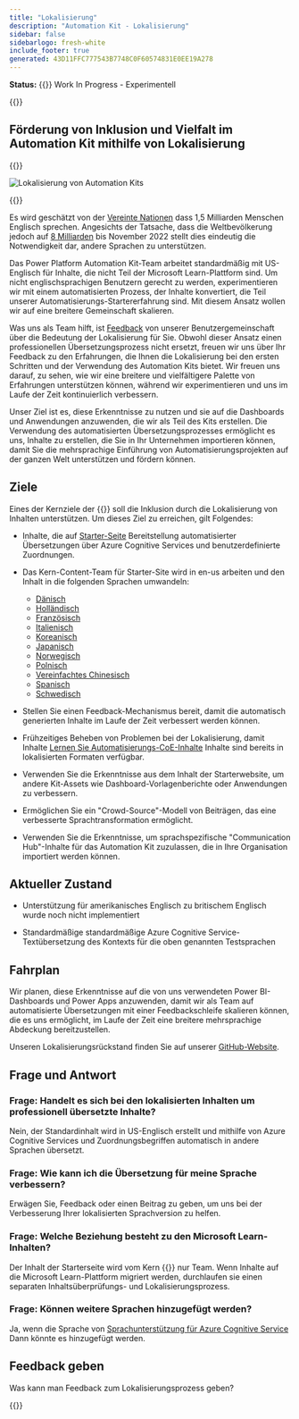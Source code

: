 ```yaml
---
title: "Lokalisierung"
description: "Automation Kit - Lokalisierung"
sidebar: false
sidebarlogo: fresh-white
include_footer: true
generated: 43D11FFC777543B7748C0F60574831E0EE19A278
---
```


**Status:** {{<externalImage src="https://github.githubassets.com/images/icons/emoji/unicode/1f6a7.png" size="16x16" text="Construction Icon">}} Work In Progress - Experimentell

{{<toc>}}

## Förderung von Inklusion und Vielfalt im Automation Kit mithilfe von Lokalisierung

{{<border>}}

![Lokalisierung von Automation Kits](/images/automation-kit-localization.png)

{{</border>}}

Es wird geschätzt von der [Vereinte Nationen](https://hr.un.org/unhq/languages/english) dass 1,5 Milliarden Menschen Englisch sprechen. Angesichts der Tatsache, dass die Weltbevölkerung jedoch auf [8 Milliarden](https://www.un.org/en/desa/world-population-reach-8-billion-15-november-2022) bis November 2022 stellt dies eindeutig die Notwendigkeit dar, andere Sprachen zu unterstützen.

Das Power Platform Automation Kit-Team arbeitet standardmäßig mit US-Englisch für Inhalte, die nicht Teil der Microsoft Learn-Plattform sind. Um nicht englischsprachigen Benutzern gerecht zu werden, experimentieren wir mit einem automatisierten Prozess, der Inhalte konvertiert, die Teil unserer Automatisierungs-Startererfahrung sind. Mit diesem Ansatz wollen wir auf eine breitere Gemeinschaft skalieren.

Was uns als Team hilft, ist [Feedback](/de#provide-feedback) von unserer Benutzergemeinschaft über die Bedeutung der Lokalisierung für Sie. Obwohl dieser Ansatz einen professionellen Übersetzungsprozess nicht ersetzt, freuen wir uns über Ihr Feedback zu den Erfahrungen, die Ihnen die Lokalisierung bei den ersten Schritten und der Verwendung des Automation Kits bietet. Wir freuen uns darauf, zu sehen, wie wir eine breitere und vielfältigere Palette von Erfahrungen unterstützen können, während wir experimentieren und uns im Laufe der Zeit kontinuierlich verbessern.

Unser Ziel ist es, diese Erkenntnisse zu nutzen und sie auf die Dashboards und Anwendungen anzuwenden, die wir als Teil des Kits erstellen. Die Verwendung des automatisierten Übersetzungsprozesses ermöglicht es uns, Inhalte zu erstellen, die Sie in Ihr Unternehmen importieren können, damit Sie die mehrsprachige Einführung von Automatisierungsprojekten auf der ganzen Welt unterstützen und fördern können.

## Ziele

Eines der Kernziele der {{<product-name>}} soll die Inklusion durch die Lokalisierung von Inhalten unterstützen. Um dieses Ziel zu erreichen, gilt Folgendes:

- Inhalte, die auf [Starter-Seite](https://aka.ms/ak4pp/starter) Bereitstellung automatisierter Übersetzungen über Azure Cognitive Services und benutzerdefinierte Zuordnungen.

- Das Kern-Content-Team für Starter-Site wird in en-us arbeiten und den Inhalt in die folgenden Sprachen umwandeln:

  - [Dänisch](https://microsoft.github.io/powercat-automation-kit/da/)
  - [Holländisch](https://microsoft.github.io/powercat-automation-kit/nl/)
  - [Französisch](https://microsoft.github.io/powercat-automation-kit/fr/)
  - [Italienisch](https://microsoft.github.io/powercat-automation-kit/it/)
  - [Koreanisch](https://microsoft.github.io/powercat-automation-kit/ko/)
  - [Japanisch](https://microsoft.github.io/powercat-automation-kit/ja/)
  - [Norwegisch](https://microsoft.github.io/powercat-automation-kit/nb/)
  - [Polnisch](https://microsoft.github.io/powercat-automation-kit/pl/)
  - [Vereinfachtes Chinesisch](https://microsoft.github.io/powercat-automation-kit/zh-hans)
  - [Spanisch](https://microsoft.github.io/powercat-automation-kit/es/)
  - [Schwedisch](https://microsoft.github.io/powercat-automation-kit/sv/)

- Stellen Sie einen Feedback-Mechanismus bereit, damit die automatisch generierten Inhalte im Laufe der Zeit verbessert werden können.

- Frühzeitiges Beheben von Problemen bei der Lokalisierung, damit Inhalte [Lernen Sie Automatisierungs-CoE-Inhalte](https://aka.ms/AutomationCoE) Inhalte sind bereits in lokalisierten Formaten verfügbar.

- Verwenden Sie die Erkenntnisse aus dem Inhalt der Starterwebsite, um andere Kit-Assets wie Dashboard-Vorlagenberichte oder Anwendungen zu verbessern.

- Ermöglichen Sie ein "Crowd-Source"-Modell von Beiträgen, das eine verbesserte Sprachtransformation ermöglicht.

- Verwenden Sie die Erkenntnisse, um sprachspezifische "Communication Hub"-Inhalte für das Automation Kit zuzulassen, die in Ihre Organisation importiert werden können.

## Aktueller Zustand

- Unterstützung für amerikanisches Englisch zu britischem Englisch wurde noch nicht implementiert

- Standardmäßige standardmäßige Azure Cognitive Service-Textübersetzung des Kontexts für die oben genannten Testsprachen

## Fahrplan

Wir planen, diese Erkenntnisse auf die von uns verwendeten Power BI-Dashboards und Power Apps anzuwenden, damit wir als Team auf automatisierte Übersetzungen mit einer Feedbackschleife skalieren können, die es uns ermöglicht, im Laufe der Zeit eine breitere mehrsprachige Abdeckung bereitzustellen.

Unseren Lokalisierungsrückstand finden Sie auf unserer [GitHub-Website](https://github.com/microsoft/powercat-automation-kit/issues?q=is%3Aopen+is%3Aissue+label%3Alocalization).

## Frage und Antwort

### **Frage:** Handelt es sich bei den lokalisierten Inhalten um professionell übersetzte Inhalte?

Nein, der Standardinhalt wird in US-Englisch erstellt und mithilfe von Azure Cognitive Services und Zuordnungsbegriffen automatisch in andere Sprachen übersetzt.

### **Frage:** Wie kann ich die Übersetzung für meine Sprache verbessern?

Erwägen Sie, Feedback oder einen Beitrag zu geben, um uns bei der Verbesserung Ihrer lokalisierten Sprachversion zu helfen.

### **Frage:** Welche Beziehung besteht zu den Microsoft Learn-Inhalten?

Der Inhalt der Starterseite wird vom Kern {{<product-name>}} nur Team. Wenn Inhalte auf die Microsoft Learn-Plattform migriert werden, durchlaufen sie einen separaten Inhaltsüberprüfungs- und Lokalisierungsprozess.

### **Frage:** Können weitere Sprachen hinzugefügt werden?

Ja, wenn die Sprache von [Sprachunterstützung für Azure Cognitive Service](https://learn.microsoft.com/azure/cognitive-services/language-support) Dann könnte es hinzugefügt werden.

## Feedback geben

Was kann man Feedback zum Lokalisierungsprozess geben?

{{<questions name="/content/de/localization.json" completed="Vielen Dank für das Ausfüllen der Fragen" showNavigationButtons="false" locale="de">}}
